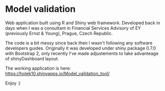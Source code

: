 # Model validation 

Web application built using R and Shiny web framework.
Developed  back in days when I was a consultant in Financial Services Advisory of EY (previously Ernst & Young), Prague, Czech Republic.

The code is a bit messy since back then I wasn't following any software developers guides.
Originally it was developed under shiny package 0.7.0 with Bootstrap 2, only recently I've made adjustements to take advanteage of shinyDashboard layout. 

The working application is here:
https://holek10.shinyapps.io/Model_validation_tool/

Enjoy :)
